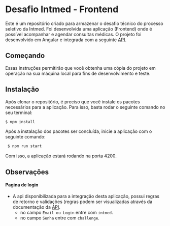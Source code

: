 # Desafio Intmed - Frontend

Este é um repositório criado para armazenar o desafio técnico do processo seletivo da Intmed. Foi desenvolvida uma aplicação (Frontend) onde é possível acompanhar e agendar consultas médicas. O projeto foi desenvolvido em Angular e integrada com a seguinte 
[API](https://github.com/Intmed-Software/desafio-mock-server).

## Começando

Essas instruções permitirão que você obtenha uma cópia do projeto em operação na sua máquina local para fins de desenvolvimento e teste.

## Instalação

Após clonar o repositório, é preciso que você instale os pacotes necessários para a aplicação. Para isso, basta rodar o seguinte comando no seu terminal:

```bash
$ npm install
```
Após a instalação dos pacotes ser concluída, inicie a aplicação com o seguinte comando:

```bash
 $ npm run start
```
Com isso, a aplicação estará rodando na porta 4200.

## Observações

#### Pagina de login
+ A api disponibilizada para a integração desta aplicação, possui regras de retorno e  validações (regras podem ser visualizadas através da documentação da [API](https://github.com/Intmed-Software/desafio-mock-server).
    - no campo `Email ou Login` entre com `intmed`.
    - no campo `Senha` entre com `challenge`.

